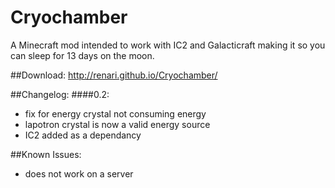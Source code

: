 Cryochamber
===========

A Minecraft mod intended to work with IC2 and Galacticraft making it so you can sleep for 13 days on the moon.

##Download:
http://renari.github.io/Cryochamber/

##Changelog:
####0.2:
* fix for energy crystal not consuming energy
* lapotron crystal is now a valid energy source
* IC2 added as a dependancy


##Known Issues:
* does not work on a server
